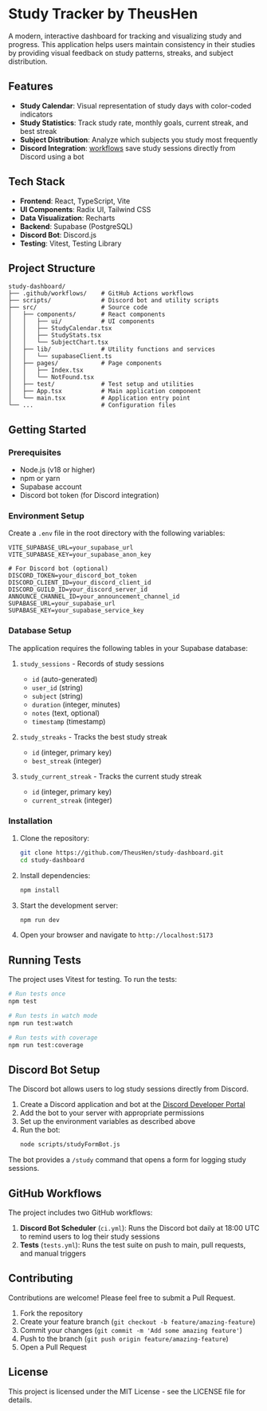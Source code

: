 # Study Tracker by TheusHen

A modern, interactive dashboard for tracking and visualizing study and progress. This application helps users maintain consistency in their studies by providing visual feedback on study patterns, streaks, and subject distribution.

## Features

- **Study Calendar**: Visual representation of study days with color-coded indicators
- **Study Statistics**: Track study rate, monthly goals, current streak, and best streak
- **Subject Distribution**: Analyze which subjects you study most frequently
- **Discord Integration**: [workflows](.github/workflows) save study sessions directly from Discord using a bot

## Tech Stack

- **Frontend**: React, TypeScript, Vite
- **UI Components**: Radix UI, Tailwind CSS
- **Data Visualization**: Recharts
- **Backend**: Supabase (PostgreSQL)
- **Discord Bot**: Discord.js
- **Testing**: Vitest, Testing Library

## Project Structure

```
study-dashboard/
├── .github/workflows/    # GitHub Actions workflows
├── scripts/              # Discord bot and utility scripts
├── src/                  # Source code
│   ├── components/       # React components
│   │   ├── ui/           # UI components
│   │   ├── StudyCalendar.tsx
│   │   ├── StudyStats.tsx
│   │   └── SubjectChart.tsx
│   ├── lib/              # Utility functions and services
│   │   └── supabaseClient.ts
│   ├── pages/            # Page components
│   │   ├── Index.tsx
│   │   └── NotFound.tsx
│   ├── test/             # Test setup and utilities
│   ├── App.tsx           # Main application component
│   └── main.tsx          # Application entry point
└── ...                   # Configuration files
```

## Getting Started

### Prerequisites

- Node.js (v18 or higher)
- npm or yarn
- Supabase account
- Discord bot token (for Discord integration)

### Environment Setup

Create a `.env` file in the root directory with the following variables:

```
VITE_SUPABASE_URL=your_supabase_url
VITE_SUPABASE_KEY=your_supabase_anon_key

# For Discord bot (optional)
DISCORD_TOKEN=your_discord_bot_token
DISCORD_CLIENT_ID=your_discord_client_id
DISCORD_GUILD_ID=your_discord_server_id
ANNOUNCE_CHANNEL_ID=your_announcement_channel_id
SUPABASE_URL=your_supabase_url
SUPABASE_KEY=your_supabase_service_key
```

### Database Setup

The application requires the following tables in your Supabase database:

1. `study_sessions` - Records of study sessions
   - `id` (auto-generated)
   - `user_id` (string)
   - `subject` (string)
   - `duration` (integer, minutes)
   - `notes` (text, optional)
   - `timestamp` (timestamp)

2. `study_streaks` - Tracks the best study streak
   - `id` (integer, primary key)
   - `best_streak` (integer)

3. `study_current_streak` - Tracks the current study streak
   - `id` (integer, primary key)
   - `current_streak` (integer)

### Installation

1. Clone the repository:
   ```bash
   git clone https://github.com/TheusHen/study-dashboard.git
   cd study-dashboard
   ```

2. Install dependencies:
   ```bash
   npm install
   ```

3. Start the development server:
   ```bash
   npm run dev
   ```

4. Open your browser and navigate to `http://localhost:5173`

## Running Tests

The project uses Vitest for testing. To run the tests:

```bash
# Run tests once
npm test

# Run tests in watch mode
npm run test:watch

# Run tests with coverage
npm run test:coverage
```

## Discord Bot Setup

The Discord bot allows users to log study sessions directly from Discord.

1. Create a Discord application and bot at the [Discord Developer Portal](https://discord.com/developers/applications)
2. Add the bot to your server with appropriate permissions
3. Set up the environment variables as described above
4. Run the bot:
   ```bash
   node scripts/studyFormBot.js
   ```

The bot provides a `/study` command that opens a form for logging study sessions.

## GitHub Workflows

The project includes two GitHub workflows:

1. **Discord Bot Scheduler** (`ci.yml`): Runs the Discord bot daily at 18:00 UTC to remind users to log their study sessions
2. **Tests** (`tests.yml`): Runs the test suite on push to main, pull requests, and manual triggers

## Contributing

Contributions are welcome! Please feel free to submit a Pull Request.

1. Fork the repository
2. Create your feature branch (`git checkout -b feature/amazing-feature`)
3. Commit your changes (`git commit -m 'Add some amazing feature'`)
4. Push to the branch (`git push origin feature/amazing-feature`)
5. Open a Pull Request

## License

This project is licensed under the MIT License - see the LICENSE file for details.